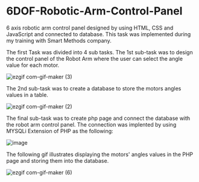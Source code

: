 # 6DOF-Robotic-Arm-Control-Panel
6 axis robotic arm control panel designed by using HTML, CSS and JavaScript and connected to database. This task was implemented during my training with Smart Methods company. 

The first Task was divided into 4 sub tasks. The 1st sub-task was to design the control panel of the Robot Arm where the user can select the angle value for each motor.

![ezgif com-gif-maker (3)](https://user-images.githubusercontent.com/68130267/124364514-b2c6dd80-dc4a-11eb-9515-5c452eabaedb.gif)

The 2nd sub-task was to create a database to store the motors angles values in a table.

![ezgif com-gif-maker (2)](https://user-images.githubusercontent.com/68130267/124364481-7dba8b00-dc4a-11eb-8c0f-211c256916dc.gif)

The final sub-task was to create php page and connect the database with the robot arm control panel. The connection was implented by using MYSQLi Extension of PHP as the following:

![image](https://user-images.githubusercontent.com/68130267/124364696-e0605680-dc4b-11eb-904a-249d245e4b2a.png)

The following gif illustrates displaying the motors' angles values in the PHP page and storing them into the database. 

![ezgif com-gif-maker (6)](https://user-images.githubusercontent.com/68130267/124365046-2c13ff80-dc4e-11eb-8b05-71be2f51e2a2.gif)

